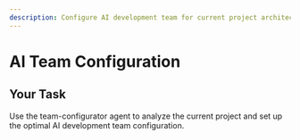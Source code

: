 ```yaml
---
description: Configure AI development team for current project architecture
---
```


# AI Team Configuration

## Your Task

Use the team-configurator agent to analyze the current project and set up the optimal AI development team configuration.